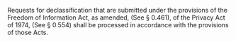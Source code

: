 Requests for declassification that are submitted under the provisions of the Freedom of Information Act, as amended, (See § 0.461), of the Privacy Act of 1974, (See § 0.554) shall be processed in accordance with the provisions of those Acts.

